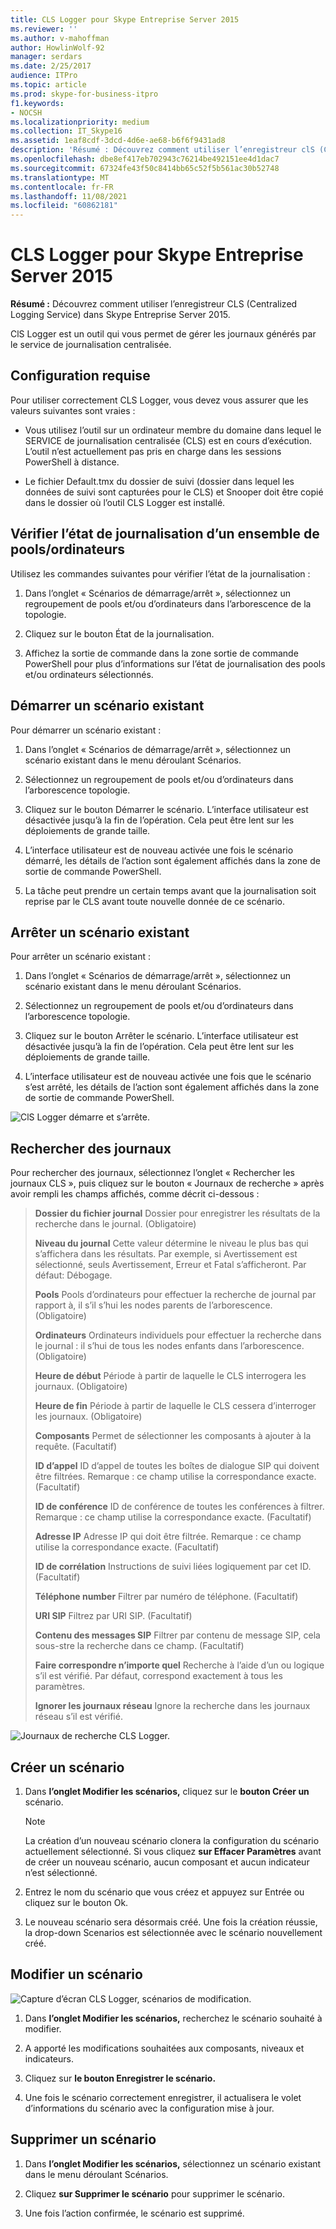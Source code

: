 ```yaml
---
title: CLS Logger pour Skype Entreprise Server 2015
ms.reviewer: ''
ms.author: v-mahoffman
author: HowlinWolf-92
manager: serdars
ms.date: 2/25/2017
audience: ITPro
ms.topic: article
ms.prod: skype-for-business-itpro
f1.keywords:
- NOCSH
ms.localizationpriority: medium
ms.collection: IT_Skype16
ms.assetid: 1eaf8cdf-3dcd-4d6e-ae68-b6f6f9431ad8
description: 'Résumé : Découvrez comment utiliser l’enregistreur clS (Centralized Logging Service) dans Skype Entreprise Server 2015.'
ms.openlocfilehash: dbe8ef417eb702943c76214be492151ee4d1dac7
ms.sourcegitcommit: 67324fe43f50c8414bb65c52f5b561ac30b52748
ms.translationtype: MT
ms.contentlocale: fr-FR
ms.lasthandoff: 11/08/2021
ms.locfileid: "60862181"
---
```

# <a name="cls-logger-for-skype-for-business-server-2015"></a>CLS Logger pour Skype Entreprise Server 2015
 
**Résumé :** Découvrez comment utiliser l’enregistreur CLS (Centralized Logging Service) dans Skype Entreprise Server 2015.
  
ClS Logger est un outil qui vous permet de gérer les journaux générés par le service de journalisation centralisée.
  
## <a name="prerequisites"></a>Configuration requise

Pour utiliser correctement CLS Logger, vous devez vous assurer que les valeurs suivantes sont vraies :
  
- Vous utilisez l’outil sur un ordinateur membre du domaine dans lequel le SERVICE de journalisation centralisée (CLS) est en cours d’exécution. L’outil n’est actuellement pas pris en charge dans les sessions PowerShell à distance.
    
- Le fichier Default.tmx du dossier de suivi (dossier dans lequel les données de suivi sont capturées pour le CLS) et Snooper doit être copié dans le dossier où l’outil CLS Logger est installé.
    
## <a name="check-the-logging-status-of-a-set-of-poolscomputers"></a>Vérifier l’état de journalisation d’un ensemble de pools/ordinateurs

Utilisez les commandes suivantes pour vérifier l’état de la journalisation :
  
1. Dans l’onglet « Scénarios de démarrage/arrêt », sélectionnez un regroupement de pools et/ou d’ordinateurs dans l’arborescence de la topologie.
    
2. Cliquez sur le bouton État de la journalisation.
    
3. Affichez la sortie de commande dans la zone sortie de commande PowerShell pour plus d’informations sur l’état de journalisation des pools et/ou ordinateurs sélectionnés.
    
## <a name="start-an-existing-scenario"></a>Démarrer un scénario existant

Pour démarrer un scénario existant :
  
1. Dans l’onglet « Scénarios de démarrage/arrêt », sélectionnez un scénario existant dans le menu déroulant Scénarios.
    
2. Sélectionnez un regroupement de pools et/ou d’ordinateurs dans l’arborescence topologie.
    
3. Cliquez sur le bouton Démarrer le scénario. L’interface utilisateur est désactivée jusqu’à la fin de l’opération. Cela peut être lent sur les déploiements de grande taille.
    
4. L’interface utilisateur est de nouveau activée une fois le scénario démarré, les détails de l’action sont également affichés dans la zone de sortie de commande PowerShell.
    
5. La tâche peut prendre un certain temps avant que la journalisation soit reprise par le CLS avant toute nouvelle donnée de ce scénario.
    
## <a name="stop-an-existing-scenario"></a>Arrêter un scénario existant

Pour arrêter un scénario existant :
  
1. Dans l’onglet « Scénarios de démarrage/arrêt », sélectionnez un scénario existant dans le menu déroulant Scénarios.
    
2. Sélectionnez un regroupement de pools et/ou d’ordinateurs dans l’arborescence topologie.
    
3. Cliquez sur le bouton Arrêter le scénario. L’interface utilisateur est désactivée jusqu’à la fin de l’opération. Cela peut être lent sur les déploiements de grande taille.
    
4. L’interface utilisateur est de nouveau activée une fois que le scénario s’est arrêté, les détails de l’action sont également affichés dans la zone de sortie de commande PowerShell.
    
![ClS Logger démarre et s’arrête.](../../media/2c4a36c2-b5db-4550-a3b3-41f18e0e2f0c.png)
  
## <a name="search-for-logs"></a>Rechercher des journaux

Pour rechercher des journaux, sélectionnez l’onglet « Rechercher les journaux CLS », puis cliquez sur le bouton « Journaux de recherche » après avoir rempli les champs affichés, comme décrit ci-dessous :
  
> **Dossier du fichier journal** Dossier pour enregistrer les résultats de la recherche dans le journal. (Obligatoire)
> 
> **Niveau du journal** Cette valeur détermine le niveau le plus bas qui s’affichera dans les résultats. Par exemple, si Avertissement est sélectionné, seuls Avertissement, Erreur et Fatal s’afficheront. Par défaut: Débogage.
> 
> **Pools** Pools d’ordinateurs pour effectuer la recherche de journal par rapport à, il s’il s’hui les nodes parents de l’arborescence. (Obligatoire)
> 
> **Ordinateurs** Ordinateurs individuels pour effectuer la recherche dans le journal : il s’hui de tous les nodes enfants dans l’arborescence. (Obligatoire)
> 
> **Heure de début** Période à partir de laquelle le CLS interrogera les journaux. (Obligatoire)
> 
> **Heure de fin** Période à partir de laquelle le CLS cessera d’interroger les journaux. (Obligatoire)
> 
> **Composants** Permet de sélectionner les composants à ajouter à la requête. (Facultatif)
> 
> **ID d’appel** ID d’appel de toutes les boîtes de dialogue SIP qui doivent être filtrées. Remarque : ce champ utilise la correspondance exacte. (Facultatif)
> 
> **ID de conférence** ID de conférence de toutes les conférences à filtrer. Remarque : ce champ utilise la correspondance exacte. (Facultatif)
> 
> **Adresse IP** Adresse IP qui doit être filtrée. Remarque : ce champ utilise la correspondance exacte. (Facultatif)
> 
> **ID de corrélation** Instructions de suivi liées logiquement par cet ID. (Facultatif)
> 
> **Téléphone number** Filtrer par numéro de téléphone. (Facultatif)
> 
> **URI SIP** Filtrez par URI SIP. (Facultatif)
> 
> **Contenu des messages SIP** Filtrer par contenu de message SIP, cela sous-stre la recherche dans ce champ. (Facultatif)
> 
> **Faire correspondre n’importe quel** Recherche à l’aide d’un ou logique s’il est vérifié. Par défaut, correspond exactement à tous les paramètres.
> 
> **Ignorer les journaux réseau** Ignore la recherche dans les journaux réseau s’il est vérifié.
    
![Journaux de recherche CLS Logger.](../../media/5793ea3c-6f5f-40ef-8b53-100da831eedf.png)
  
## <a name="create-a-scenario"></a>Créer un scénario

1. Dans **l’onglet Modifier les scénarios,** cliquez sur le **bouton Créer un** scénario.
    
    > [!NOTE]
    > La création d’un nouveau scénario clonera la configuration du scénario actuellement sélectionné. Si vous cliquez **sur Effacer Paramètres** avant de créer un nouveau scénario, aucun composant et aucun indicateur n’est sélectionné.
  
2. Entrez le nom du scénario que vous créez et appuyez sur Entrée ou cliquez sur le bouton Ok.
    
3. Le nouveau scénario sera désormais créé. Une fois la création réussie, la drop-down Scenarios est sélectionnée avec le scénario nouvellement créé.
    
## <a name="modify-a-scenario"></a>Modifier un scénario

![Capture d’écran CLS Logger, scénarios de modification.](../../media/abbbcac0-8a2e-48af-a22f-4fee0283a29f.png)
  
1. Dans **l’onglet Modifier les scénarios,** recherchez le scénario souhaité à modifier.
    
2. A apporté les modifications souhaitées aux composants, niveaux et indicateurs.
    
3. Cliquez sur **le bouton Enregistrer le scénario.**
    
4. Une fois le scénario correctement enregistrer, il actualisera le volet d’informations du scénario avec la configuration mise à jour.
    
## <a name="delete-a-scenario"></a>Supprimer un scénario

1. Dans **l’onglet Modifier les scénarios,** sélectionnez un scénario existant dans le menu déroulant Scénarios.
    
2. Cliquez **sur Supprimer le scénario** pour supprimer le scénario.
    
3. Une fois l’action confirmée, le scénario est supprimé.
    


